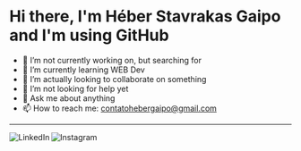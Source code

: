 # Hi there, I'm Héber Stavrakas Gaipo and I'm using GitHub

<!--
**Heber-Stavrakas-Gaipo/Heber-Stavrakas-Gaipo** is a ✨ _special_ ✨ repository because its `README.md` (this file) appears on your GitHub profile.

Here are some ideas to get you started:
-->

- 🔭 I’m not currently working on, but searching for
- 🌱 I’m currently learning WEB Dev
- 👯 I’m actually looking to collaborate on something
- 🤔 I’m not looking for help yet
- 💬 Ask me about anything
- 📫 How to reach me: contatohebergaipo@gmail.com

---

<p align="center">
  <a href="https://www.linkedin.com/in/heber-stavrakas-gaipo"><img align="left" alt="LinkedIn" src="https://img.shields.io/badge/Heber_Stavrakas_Gaipo-%230072b1?style=flat&logo=LinkedIn&logoColor=%230072b1&labelColor=white&link=https%3A%2F%2Fwww.linkedin.com%2Fin%2Fheber-stavrakas-gaipo%2F"></a>
  
  <a href="https://instagram.com/heber_stavrakas"><img align="left" alt="Instagram" src="https://img.shields.io/badge/heber__stavrakas-%23E1306C?style=flat&logo=instagram&labelColor=white&link=https%3A%2F%2Fwww.instagram.com%2Fheber_stavrakas%2F">
</a>
</p>

